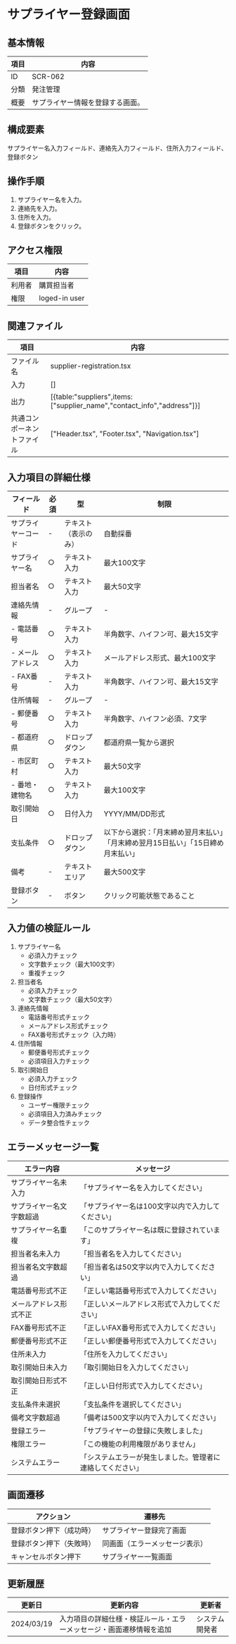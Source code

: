 # サプライヤー登録画面

## 基本情報
| 項目 | 内容 |
|------|------|
| ID | SCR-062 |
| 分類 | 発注管理 |
| 概要 | サプライヤー情報を登録する画面。 |

## 構成要素
サプライヤー名入力フィールド、連絡先入力フィールド、住所入力フィールド、登録ボタン

## 操作手順
1. サプライヤー名を入力。
2. 連絡先を入力。
3. 住所を入力。
4. 登録ボタンをクリック。

## アクセス権限
| 項目 | 内容 |
|------|------|
| 利用者 | 購買担当者 |
| 権限 | loged-in user |

## 関連ファイル
| 項目 | 内容 |
|------|------|
| ファイル名 | supplier-registration.tsx |
| 入力 | [] |
| 出力 | [{table:"suppliers",items:["supplier_name","contact_info","address"]}] |
| 共通コンポーネントファイル | [\"Header.tsx\", \"Footer.tsx\", \"Navigation.tsx\"] |

## 入力項目の詳細仕様
| フィールド | 必須 | 型 | 制限 |
|------------|------|-----|------|
| サプライヤーコード | - | テキスト（表示のみ） | 自動採番 |
| サプライヤー名 | ○ | テキスト入力 | 最大100文字 |
| 担当者名 | ○ | テキスト入力 | 最大50文字 |
| 連絡先情報 | - | グループ | - |
| - 電話番号 | ○ | テキスト入力 | 半角数字、ハイフン可、最大15文字 |
| - メールアドレス | ○ | テキスト入力 | メールアドレス形式、最大100文字 |
| - FAX番号 | - | テキスト入力 | 半角数字、ハイフン可、最大15文字 |
| 住所情報 | - | グループ | - |
| - 郵便番号 | ○ | テキスト入力 | 半角数字、ハイフン必須、7文字 |
| - 都道府県 | ○ | ドロップダウン | 都道府県一覧から選択 |
| - 市区町村 | ○ | テキスト入力 | 最大50文字 |
| - 番地・建物名 | ○ | テキスト入力 | 最大100文字 |
| 取引開始日 | ○ | 日付入力 | YYYY/MM/DD形式 |
| 支払条件 | ○ | ドロップダウン | 以下から選択：「月末締め翌月末払い」「月末締め翌月15日払い」「15日締め月末払い」 |
| 備考 | - | テキストエリア | 最大500文字 |
| 登録ボタン | - | ボタン | クリック可能状態であること |

## 入力値の検証ルール
1. サプライヤー名
   - 必須入力チェック
   - 文字数チェック（最大100文字）
   - 重複チェック
2. 担当者名
   - 必須入力チェック
   - 文字数チェック（最大50文字）
3. 連絡先情報
   - 電話番号形式チェック
   - メールアドレス形式チェック
   - FAX番号形式チェック（入力時）
4. 住所情報
   - 郵便番号形式チェック
   - 必須項目入力チェック
5. 取引開始日
   - 必須入力チェック
   - 日付形式チェック
6. 登録操作
   - ユーザー権限チェック
   - 必須項目入力済みチェック
   - データ整合性チェック

## エラーメッセージ一覧
| エラー内容 | メッセージ |
|------------|------------|
| サプライヤー名未入力 | 「サプライヤー名を入力してください」 |
| サプライヤー名文字数超過 | 「サプライヤー名は100文字以内で入力してください」 |
| サプライヤー名重複 | 「このサプライヤー名は既に登録されています」 |
| 担当者名未入力 | 「担当者名を入力してください」 |
| 担当者名文字数超過 | 「担当者名は50文字以内で入力してください」 |
| 電話番号形式不正 | 「正しい電話番号形式で入力してください」 |
| メールアドレス形式不正 | 「正しいメールアドレス形式で入力してください」 |
| FAX番号形式不正 | 「正しいFAX番号形式で入力してください」 |
| 郵便番号形式不正 | 「正しい郵便番号形式で入力してください」 |
| 住所未入力 | 「住所を入力してください」 |
| 取引開始日未入力 | 「取引開始日を入力してください」 |
| 取引開始日形式不正 | 「正しい日付形式で入力してください」 |
| 支払条件未選択 | 「支払条件を選択してください」 |
| 備考文字数超過 | 「備考は500文字以内で入力してください」 |
| 登録エラー | 「サプライヤーの登録に失敗しました」 |
| 権限エラー | 「この機能の利用権限がありません」 |
| システムエラー | 「システムエラーが発生しました。管理者に連絡してください」 |

## 画面遷移
| アクション | 遷移先 |
|------------|--------|
| 登録ボタン押下（成功時） | サプライヤー登録完了画面 |
| 登録ボタン押下（失敗時） | 同画面（エラーメッセージ表示） |
| キャンセルボタン押下 | サプライヤー一覧画面 |

## 更新履歴
| 更新日 | 更新内容 | 更新者 |
|--------|----------|--------|
| 2024/03/19 | 入力項目の詳細仕様・検証ルール・エラーメッセージ・画面遷移情報を追加 | システム開発者 |
